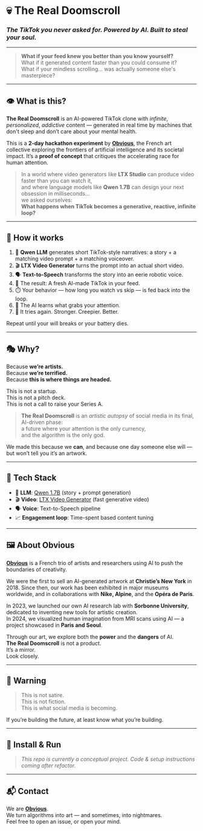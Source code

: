 # 💀 The Real Doomscroll  
### *The TikTok you never asked for. Powered by AI. Built to steal your soul.*

---

> **What if your feed knew you better than you know yourself?**  
> What if it generated content faster than you could consume it?  
> What if your mindless scrolling... was actually someone else's masterpiece?

---

## 👁️ What is this?

**The Real Doomscroll** is an AI-powered TikTok clone with *infinite*, *personalized*, *addictive* content — generated in real time by machines that don't sleep and don’t care about your mental health.

This is a **2-day hackathon experiment** by [**Obvious**](#-about-obvious), the French art collective exploring the frontiers of artificial intelligence and its societal impact. It’s a **proof of concept** that critiques the accelerating race for human attention.

> In a world where video generators like **LTX Studio** can produce video faster than you can watch it,  
> and where language models like **Qwen 1.7B** can design your next obsession in milliseconds...  
> we asked ourselves:  
> **What happens when TikTok becomes a generative, reactive, infinite loop?**

---

## 🧠 How it works

1. 🧠 **Qwen LLM** generates short TikTok-style narratives: a story + a matching video prompt + a matching voiceover.
2. 🎬 **LTX Video Generator** turns the prompt into an actual short video.
3. 🗣️ **Text-to-Speech** transforms the story into an eerie robotic voice.
4. 📱 The result: A fresh AI-made TikTok in your feed.
5. ⏱️ Your behavior — how long you watch vs skip — is fed back into the loop.
6. 🔁 The AI learns what grabs your attention.
7. 🧲 It tries again. Stronger. Creepier. Better.

Repeat until your will breaks or your battery dies.

---

## 🎭 Why?

Because **we’re artists.**  
Because **we’re terrified.**  
Because **this is where things are headed.**

This is not a startup.  
This is not a pitch deck.  
This is not a call to raise your Series A.

> **The Real Doomscroll** is an _artistic autopsy_ of social media in its final, AI-driven phase:  
> a future where your attention is the only currency,  
> and the algorithm is the only god.

We made this because we **can**, and because one day someone else will — but won’t tell you it’s an artwork.

---

## 🔧 Tech Stack

- 🧠 **LLM**: [Qwen 1.7B](https://huggingface.co/Qwen/Qwen1.5-1.7B-Chat) (story + prompt generation)
- 🎬 **Video**: [LTX Video Generator](https://www.ltx.ai/) (fast generative video)
- 🗣️ **Voice**: Text-to-Speech pipeline
- 📈 **Engagement loop**: Time-spent based content tuning

---

## 🖼️ About Obvious

[**Obvious**](https://obvious.art) is a French trio of artists and researchers using AI to push the boundaries of creativity.

We were the first to sell an AI-generated artwork at **Christie’s New York** in 2018. Since then, our work has been exhibited in major museums worldwide, and in collaborations with **Nike, Alpine**, and the **Opéra de Paris**.

In 2023, we launched our own AI research lab with **Sorbonne University**, dedicated to inventing new tools for artistic creation.  
In 2024, we visualized human imagination from MRI scans using AI — a project showcased in **Paris and Seoul**.

Through our art, we explore both the **power** and the **dangers** of AI.  
**The Real Doomscroll** is not a product.  
It’s a mirror.  
Look closely.

---

## 🚨 Warning

> This is not satire.  
> This is not fiction.  
> This is what social media is becoming.

If you’re building the future, at least know what you’re building.

---

## 🧪 Install & Run

> _This repo is currently a conceptual project. Code & setup instructions coming after refactor._

---

## 📬 Contact

We are [**Obvious**](https://obvious.art).  
We turn algorithms into art — and sometimes, into nightmares.  
Feel free to open an issue, or open your mind.
